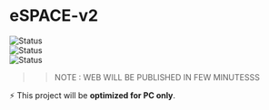 # eSPACE-v2  

![Status](https://img.shields.io/badge/status-in%20development-blue)  
![Status](https://img.shields.io/badge/status-Almost%20There-green)  
![Status](https://img.shields.io/badge/status-New%20Features!-yellow)  

>> NOTE : WEB WILL BE PUBLISHED IN FEW MINUTESSS

⚡ This project will be **optimized for PC only**.  
